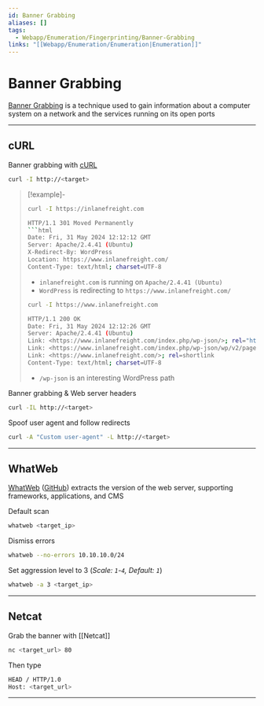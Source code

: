 ```yaml
---
id: Banner Grabbing
aliases: []
tags:
  - Webapp/Enumeration/Fingerprinting/Banner-Grabbing
links: "[[Webapp/Enumeration/Enumeration|Enumeration]]"
---
```


# Banner Grabbing

[Banner Grabbing](https://en.wikipedia.org/wiki/Banner_grabbing)
is a technique used to gain information about a computer system on a network
and the services running on its open ports

___

<!-- cURL {{{-->
## cURL

Banner grabbing with [cURL](https://curl.se/)

```sh
curl -I http://<target>
```

<!-- Example {{{-->
> [!example]-
>
> ```sh
> curl -I https://inlanefreight.com
> ```
> ```sh
> HTTP/1.1 301 Moved Permanently
> ```html
> Date: Fri, 31 May 2024 12:12:12 GMT
> Server: Apache/2.4.41 (Ubuntu)
> X-Redirect-By: WordPress
> Location: https://www.inlanefreight.com/
> Content-Type: text/html; charset=UTF-8
> ```
>
> - `inlanefreight.com` is running on `Apache/2.4.41 (Ubuntu)`
> - `WordPress` is redirecting to `https://www.inlanefreight.com/`
>
> ```sh
> curl -I https://www.inlanefreight.com
> ```
> ```sh
> HTTP/1.1 200 OK
> Date: Fri, 31 May 2024 12:12:26 GMT
> Server: Apache/2.4.41 (Ubuntu)
> Link: <https://www.inlanefreight.com/index.php/wp-json/>; rel="https://api.w.org/"
> Link: <https://www.inlanefreight.com/index.php/wp-json/wp/v2/pages/7>; rel="alternate"; type="application/json"
> Link: <https://www.inlanefreight.com/>; rel=shortlink
> Content-Type: text/html; charset=UTF-8
> ```
>
> - `/wp-json` is an interesting WordPress path
<!-- }}} -->

Banner grabbing & Web server headers

```sh
curl -IL http://<target>
```

Spoof user agent and follow redirects

```sh
curl -A "Custom user-agent" -L http://<target>
```


___
<!-- }}} -->

<!-- WhatWeb {{{-->
## WhatWeb

[WhatWeb](https://whatweb.net/) ([GitHub](https://github.com/urbanadventurer/WhatWeb))
extracts the version of the web server,
supporting frameworks, applications, and CMS

Default scan

```sh
whatweb <target_ip>
```

Dismiss errors

```sh
whatweb --no-errors 10.10.10.0/24
```

Set aggression level to 3 (*Scale: `1`-`4`, Default: `1`*)

```sh
whatweb -a 3 <target_ip>
```

___
<!-- }}} -->

<!-- Netcat {{{-->
## Netcat

Grab the banner with [[Netcat]]

```sh
nc <target_url> 80
```

Then type

```sh
HEAD / HTTP/1.0
Host: <target_url>
```

___
<!-- }}} -->
